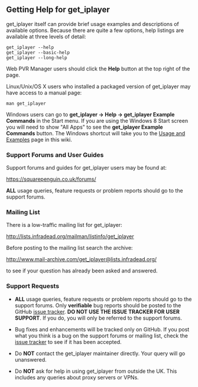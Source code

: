 ## Getting Help for get_iplayer

get_iplayer itself can provide brief usage examples and descriptions of available options.  Because there are quite a few options, help listings are available at three levels of detail:

	get_iplayer --help
	get_iplayer --basic-help
	get_iplayer --long-help

Web PVR Manager users should click the **Help** button at the top right of the page.

Linux/Unix/OS X users who installed a packaged version of get_iplayer may have access to a manual page:

	man get_iplayer

Windows users can go to **get_iplayer -> Help -> get_iplayer Example Commands** in the Start menu.  If you are using the Windows 8 Start screen you will need to show "All Apps" to see the **get_iplayer Example Commands** button.  The Windows shortcut will take you to the [Usage and Examples](/wiki/documentation) page in this wiki.

### Support Forums and User Guides

Support forums and guides for get_iplayer users may be found at:

<https://squarepenguin.co.uk/forums/>

**ALL** usage queries, feature requests or problem reports should go to the support forums.

### Mailing List

There is a low-traffic mailing list for get_iplayer:

<http://lists.infradead.org/mailman/listinfo/get_iplayer>  

Before posting to the mailing list search the archive:

<http://www.mail-archive.com/get_iplayer@lists.infradead.org/>

to see if your question has already been asked and answered.

### Support Requests

* **ALL** usage queries, feature requests or problem reports should go to the support forums.  Only **verifiable** bug reports should be posted to the GitHub [issue tracker](https://github.com/get-iplayer/get_iplayer/issues). **DO NOT USE THE ISSUE TRACKER FOR USER SUPPORT**. If you do, you will only be referred to the support forums.

* Bug fixes and enhancements will be tracked only on GitHub.  If you post what you think is a bug on the support forums or mailing list, check the [issue tracker](https://github.com/get-iplayer/get_iplayer/issues) to see if it has been accepted.

* Do **NOT** contact the get_iplayer maintainer directly.  Your query will go unanswered.

* Do **NOT** ask for help in using get_iplayer from outside the UK.  This includes any queries about proxy servers or VPNs.
